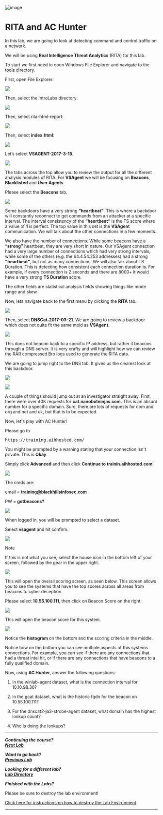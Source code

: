 
![image](https://github.com/user-attachments/assets/068fae26-6e8f-402f-ad69-63a4e6a1f59e)

# RITA and AC Hunter

In this lab, we are going to look at detecting command and control traffic on a network.

We will be using **Real Intelligence Threat Analytics** (RITA) for this lab.

To start we first need to open Windows File Explorer and navigate to the tools directory.

First, open File Explorer:

![](attachments/OpeningFileExplorer.png)

Then, select the IntroLabs directory:

![](attachments/rita_navintrolabs.png)

Then, select rita-html-report:

![](attachments/rita_navhtmlreport.png)

Then, select **index.html**:

![](attachments/rita_navindex.png)

Let’s select **VSAGENT-2017-3-15**.

![](attachments/rita_vsagent.png)

The tabs across the top allow you to review the output for all the different analysis modules of RITA.
For **VSAgent** we will be focusing on **Beacons**, **Blacklisted** and **User Agents**.

Please select the **Beacons** tab.

![](attachments/rita_beaconview.png)

Some backdoors have a very strong **“heartbeat”**. This is where a backdoor will constantly reconnect to get commands from an attacker at a specific interval. The interval consistency of the **“heartbeat”** is the TS score where a value of **1** is perfect. The top value in this set is the **VSAgent** communication. We will talk about the other connections in a few moments.

We also have the number of connections. While some beacons have a **“strong”** heartbeat, they are very short in nature. Our VSAgent connection had a very large number of connections which had very strong intervals, while some of the others (e.g. the 64.4.54.253 addresses) had a strong **"heartbeat"**, but not as many connections. We will also talk about TS Duration. This is detecting how consistent each connection duration is. For example, if every connection is 2 seconds and there are 8000+ it would have a very strong **TS Duration** score.

The other fields are statistical analysis fields showing things like mode range and skew.

Now, lets navigate back to the first menu by clicking the **RITA** tab. 

![](attachments/rita_rita.png)

Then, select **DNSCat-2017-03-21**. We are going to review a backdoor which does not quite fit the same mold as **VSAgent**.

![](attachments/rita_dnscat.png)

This does not beacon back to a specific IP address, but rather it beacons through a DNS server. It is very crafty and will highlight how we can review the RAR compressed Bro logs used to generate the RITA data.

We are going to jump right to the DNS tab. It gives us the clearest look at this backdoor.

![](attachments/rita_dns.png)

![](attachments/rita_dnsview.png)

A couple of things should jump out at an investigator straight away. First, there were over 40K requests for **cat.nanobotninjas.com.** This is an absurd number for a specific domain. Sure, there are lots of requests for com and org and net and uk, but that is to be expected.

Now, let's play with AC Hunter!

Please go to 

<pre>https://training.aihhosted.com/</pre>

You might be prompted by a warning stating that your connection isn't private. This is **Okay**. 

Simply click **Advanced** and then click **Continue to trainin.aihhosted.com**

![](attachments/advanced.png)

The creds are:

email = **training@blackhillsinfosec.com**

PW = **gotbeacons?**

![](attachments/rita_achunterlogin.png)

When logged in, you will be prompted to select a dataset. 

Select **vsagent** and hit confirm.

![](attachments/rita_datasetselection.png)

>[!NOTE]
>
>If this is not what you see, select the house icon in the bottom left of your screen, followed by the gear in the upper right.

![](attachments/rita_wrongplace.png)

This will open the overall scoring screen, as seen below. This screen allows you to see the systems that have the top scores across all areas from beacons to cyber deception.

Please select **10.55.100.111**, then click on Beacon Score on the right.

![](attachments/rita_selectingbeacon.png)

This will open the beacon score for this system.

![](attachments/rita_beaconscore.png)

Notice the **histogram** on the bottom and the scoring criteria in the middle. 

Notice how on the bottom you can see multiple aspects of this systems connections.  For example, you can see if there are any connections that had a threat intel hit, or if there are any connections that have beacons to a fully qualified domain.

Now, using **AC Hunter**, answer the following questions:

1. In the winlab-agent dataset, what is the connection interval for 10.10.98.30?

2. In the gcat dataset, what is the historic fqdn for the beacon on 10.55.100.111?

3. For the dnscat2-ja3-strobe-agent dataset, what domain has the highest lookup count?
4. Who is doing the lookups?


***                                                                 

<b><i>Continuing the course? </br>[Next Lab](/IntroClassFiles/Tools/IntroClass/nessus/Nessus.md)</i></b>

<b><i>Want to go back? </br>[Previous Lab](/IntroClassFiles/Tools/IntroClass/Wireshark/Wireshark.md)</i></b>

<b><i>Looking for a different lab? </br>[Lab Directory](/IntroClassFiles/navigation.md)</i></b>

***Finished with the Labs?***

Please be sure to destroy the lab environment!

[Click here for instructions on how to destroy the Lab Environment](/IntroClassFiles/Tools/IntroClass/LabDestruction/labdestruction.md)

---



